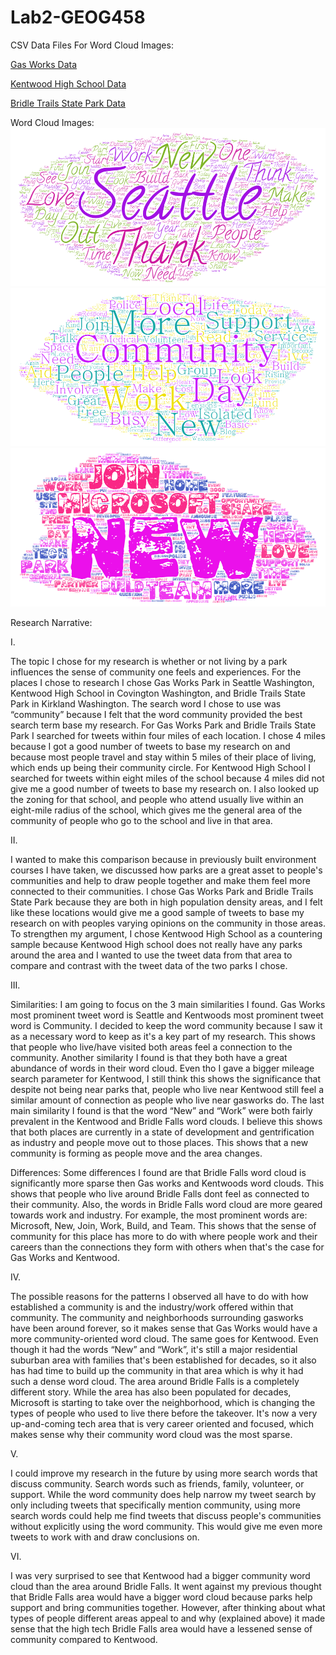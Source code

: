 # Lab2-GEOG458

CSV Data Files For Word Cloud Images:

[Gas Works Data](/assets/twsearch-result(1).csv)

[Kentwood High School Data](/assets/twsearch-result(2).csv)

[Bridle Trails State Park Data](/assets/twsearch-result(3).csv)

Word Cloud Images: 
![wordcloud-1](/IMG/WordArt1.png "wordcloud-1.png")
![wordcloud-2](/IMG/WordArt2.png "wordcloud-2.png")
![wordcloud-3](/IMG/WordArt3.png "wordcloud-3.png")

Research Narrative:

I. 

The topic I chose for my research is whether or not living by a park influences the sense of community one feels and experiences. For the places I chose to research I chose Gas Works Park in Seattle Washington, Kentwood High School in Covington Washington, and Bridle Trails State Park in Kirkland Washington. The search word I chose to use was “community” because I felt that the word community provided the best search term base my research. For Gas Works Park and Bridle Trails State Park I searched for tweets within four miles of each location. I chose 4 miles because I got a good number of tweets to base my research on and because most people travel and stay within 5 miles of their place of living, which ends up being their community circle. For Kentwood High School I searched for tweets within eight miles of the school because 4 miles did not give me a good number of tweets to base my research on. I also looked up the zoning for that school, and people who attend usually live within an eight-mile radius of the school, which gives me the general area of the community of people who go to the school and live in that area. 

II. 

I wanted to make this comparison because in previously built environment courses I have taken, we discussed how parks are a great asset to people's communities and help to draw people together and make them feel more connected to their communities. I chose Gas Works Park and Bridle Trails State Park because they are both in high population density areas, and I felt like these locations would give me a good sample of tweets to base my research on with peoples varying opinions on the community in those areas. To strengthen my argument, I chose Kentwood High School as a countering sample because Kentwood High school does not really have any parks around the area and I wanted to use the tweet data from that area to compare and contrast with the tweet data of the two parks I chose.

III. 

Similarities: I am going to focus on the 3 main similarities I found. Gas Works most prominent tweet word is Seattle and Kentwoods most prominent tweet word is Community. I decided to keep the word community because I saw it as a necessary word to keep as it's a key part of my research. This shows that people who live/have visited both areas feel a connection to the community. Another similarity I found is that they both have a great abundance of words in their word cloud. Even tho I gave a bigger mileage search parameter for Kentwood, I still think this shows the significance that despite not being near parks that, people who live near Kentwood still feel a similar amount of connection as people who live near gasworks do. The last main similarity I found is that the word “New” and “Work” were both fairly prevalent in the Kentwood and Bridle Falls word clouds. I believe this shows that both places are currently in a state of development and gentrification as industry and people move out to those places. This shows that a new community is forming as people move and the area changes. 

Differences: Some differences I found are that Bridle Falls word cloud is significantly more sparse then Gas works and Kentwoods word clouds. This shows that people who live around Bridle Falls dont feel as connected to their community. Also, the words in Bridle Falls word cloud are more geared towards work and industry. For example, the most prominent words are: Microsoft, New, Join, Work, Build, and Team. This shows that the sense of community for this place has more to do with where people work and their careers than the connections they form with others when that's the case for Gas Works and Kentwood.

IV. 

The possible reasons for the patterns I observed all have to do with how established a community is and the industry/work offered within that community. The community and neighborhoods surrounding gasworks have been around forever, so it makes sense that Gas Works would have a more community-oriented word cloud. The same goes for Kentwood. Even though it had the words “New” and “Work”, it's still a major residential suburban area with families that's been established for decades, so it also has had time to build up the community in that area which is why it had such a dense word cloud. The area around Bridle Falls is a completely different story. While the area has also been populated for decades, Microsoft is starting to take over the neighborhood, which is changing the types of people who used to live there before the takeover. It's now a very up-and-coming tech area that is very career oriented and focused, which makes sense why their community word cloud was the most sparse.

V.

I could improve my research in the future by using more search words that discuss community. Search words such as friends, family, volunteer, or support. While the word community does help narrow my tweet search by only including tweets that specifically mention community, using more search words could help me find tweets that discuss people's communities without explicitly using the word community. This would give me even more tweets to work with and draw conclusions on.

VI. 

I was very surprised to see that Kentwood had a bigger community word cloud than the area around Bridle Falls. It went against my previous thought that Bridle Falls area would have a bigger word cloud because parks help support and bring communities together. However, after thinking about what types of people different areas appeal to and why (explained above) it made sense that the high tech Bridle Falls area would have a lessened sense of community compared to Kentwood.
